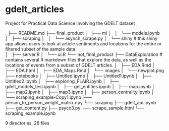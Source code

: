 # gdelt_articles
Project for Practical Data Science involving the GDELT dataset
 
 

.
├── README.md
├── final_product
│   ├── ml
│   │   └── models.ipynb
│   ├── scraping
│   │   └── asynch_scrape.py
│   └── shiny # this shiny app allows users to look at article sentiments and locations for the entire or filtered subset of the sample data.    
│       ├── server.R
│       └── ui.R
└── not_final_product
    ├── DataExploration # contains several R markdown files that explore the data, as well as the locations of events from a subset of GDELT articles.
    │   ├── EDA.Rmd
    │   ├── EDA.html
    │   ├── EDA_Maps.Rmd
    │   └── images
    │       └── newplot.png
    ├── notebooks
    │   ├── Untitled.ipynb
    │   ├── Untitled1.ipynb
    │   ├── Untitled2.ipynb
    │   ├── exploring_FLAIR.ipynb
    │   ├── gdelt_models_test.ipynb
    │   ├── get_entities.ipynb
    │   ├── map.ipynb
    │   ├── map2.ipynb
    │   ├── map3.ipynb
    │   ├── person_centrality.ipynb
    │   └── scraping_example-Copy1.ipynb
    ├── person_to_person_weight_matrix.npy
    └── scraping
        ├── gdelt_api.ipynb
        ├── get_content.py
        ├── psyco3.py
        ├── scrape_sample.html
        └── scraping_example.ipynb

9 directories, 26 files
